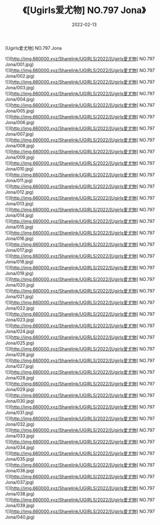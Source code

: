 ﻿---
layout: post
title:  《[Ugirls爱尤物] NO.797 Jona》
date:   2022-02-13
img: http://img.660000.xyz/Sharelink/UGIRLS/2022/[Ugirls爱尤物] NO.797 Jona/000.jpg
categories: [美女, 清纯, 唯美]
---

[Ugirls爱尤物] NO.797 Jona

 ![](http://img.660000.xyz/Sharelink/UGIRLS/2022/[Ugirls爱尤物] NO.797 Jona/001.jpg) <br>![](http://img.660000.xyz/Sharelink/UGIRLS/2022/[Ugirls爱尤物] NO.797 Jona/002.jpg) <br>![](http://img.660000.xyz/Sharelink/UGIRLS/2022/[Ugirls爱尤物] NO.797 Jona/003.jpg) <br>![](http://img.660000.xyz/Sharelink/UGIRLS/2022/[Ugirls爱尤物] NO.797 Jona/004.jpg) <br>![](http://img.660000.xyz/Sharelink/UGIRLS/2022/[Ugirls爱尤物] NO.797 Jona/005.jpg) <br>![](http://img.660000.xyz/Sharelink/UGIRLS/2022/[Ugirls爱尤物] NO.797 Jona/006.jpg) <br>![](http://img.660000.xyz/Sharelink/UGIRLS/2022/[Ugirls爱尤物] NO.797 Jona/007.jpg) <br>![](http://img.660000.xyz/Sharelink/UGIRLS/2022/[Ugirls爱尤物] NO.797 Jona/008.jpg) <br>![](http://img.660000.xyz/Sharelink/UGIRLS/2022/[Ugirls爱尤物] NO.797 Jona/009.jpg) <br>![](http://img.660000.xyz/Sharelink/UGIRLS/2022/[Ugirls爱尤物] NO.797 Jona/010.jpg) <br>![](http://img.660000.xyz/Sharelink/UGIRLS/2022/[Ugirls爱尤物] NO.797 Jona/011.jpg) <br>![](http://img.660000.xyz/Sharelink/UGIRLS/2022/[Ugirls爱尤物] NO.797 Jona/012.jpg) <br>![](http://img.660000.xyz/Sharelink/UGIRLS/2022/[Ugirls爱尤物] NO.797 Jona/013.jpg) <br>![](http://img.660000.xyz/Sharelink/UGIRLS/2022/[Ugirls爱尤物] NO.797 Jona/014.jpg) <br>![](http://img.660000.xyz/Sharelink/UGIRLS/2022/[Ugirls爱尤物] NO.797 Jona/015.jpg) <br>![](http://img.660000.xyz/Sharelink/UGIRLS/2022/[Ugirls爱尤物] NO.797 Jona/016.jpg) <br>![](http://img.660000.xyz/Sharelink/UGIRLS/2022/[Ugirls爱尤物] NO.797 Jona/017.jpg) <br>![](http://img.660000.xyz/Sharelink/UGIRLS/2022/[Ugirls爱尤物] NO.797 Jona/018.jpg) <br>![](http://img.660000.xyz/Sharelink/UGIRLS/2022/[Ugirls爱尤物] NO.797 Jona/019.jpg) <br>![](http://img.660000.xyz/Sharelink/UGIRLS/2022/[Ugirls爱尤物] NO.797 Jona/020.jpg) <br>![](http://img.660000.xyz/Sharelink/UGIRLS/2022/[Ugirls爱尤物] NO.797 Jona/021.jpg) <br>![](http://img.660000.xyz/Sharelink/UGIRLS/2022/[Ugirls爱尤物] NO.797 Jona/022.jpg) <br>![](http://img.660000.xyz/Sharelink/UGIRLS/2022/[Ugirls爱尤物] NO.797 Jona/023.jpg) <br>![](http://img.660000.xyz/Sharelink/UGIRLS/2022/[Ugirls爱尤物] NO.797 Jona/024.jpg) <br>![](http://img.660000.xyz/Sharelink/UGIRLS/2022/[Ugirls爱尤物] NO.797 Jona/025.jpg) <br>![](http://img.660000.xyz/Sharelink/UGIRLS/2022/[Ugirls爱尤物] NO.797 Jona/026.jpg) <br>![](http://img.660000.xyz/Sharelink/UGIRLS/2022/[Ugirls爱尤物] NO.797 Jona/027.jpg) <br>![](http://img.660000.xyz/Sharelink/UGIRLS/2022/[Ugirls爱尤物] NO.797 Jona/028.jpg) <br>![](http://img.660000.xyz/Sharelink/UGIRLS/2022/[Ugirls爱尤物] NO.797 Jona/029.jpg) <br>![](http://img.660000.xyz/Sharelink/UGIRLS/2022/[Ugirls爱尤物] NO.797 Jona/030.jpg) <br>![](http://img.660000.xyz/Sharelink/UGIRLS/2022/[Ugirls爱尤物] NO.797 Jona/031.jpg) <br>![](http://img.660000.xyz/Sharelink/UGIRLS/2022/[Ugirls爱尤物] NO.797 Jona/032.jpg) <br>![](http://img.660000.xyz/Sharelink/UGIRLS/2022/[Ugirls爱尤物] NO.797 Jona/033.jpg) <br>![](http://img.660000.xyz/Sharelink/UGIRLS/2022/[Ugirls爱尤物] NO.797 Jona/034.jpg) <br>![](http://img.660000.xyz/Sharelink/UGIRLS/2022/[Ugirls爱尤物] NO.797 Jona/035.jpg) <br>![](http://img.660000.xyz/Sharelink/UGIRLS/2022/[Ugirls爱尤物] NO.797 Jona/036.jpg) <br>![](http://img.660000.xyz/Sharelink/UGIRLS/2022/[Ugirls爱尤物] NO.797 Jona/037.jpg) <br>![](http://img.660000.xyz/Sharelink/UGIRLS/2022/[Ugirls爱尤物] NO.797 Jona/038.jpg) <br>![](http://img.660000.xyz/Sharelink/UGIRLS/2022/[Ugirls爱尤物] NO.797 Jona/039.jpg) <br>![](http://img.660000.xyz/Sharelink/UGIRLS/2022/[Ugirls爱尤物] NO.797 Jona/040.jpg) <br>